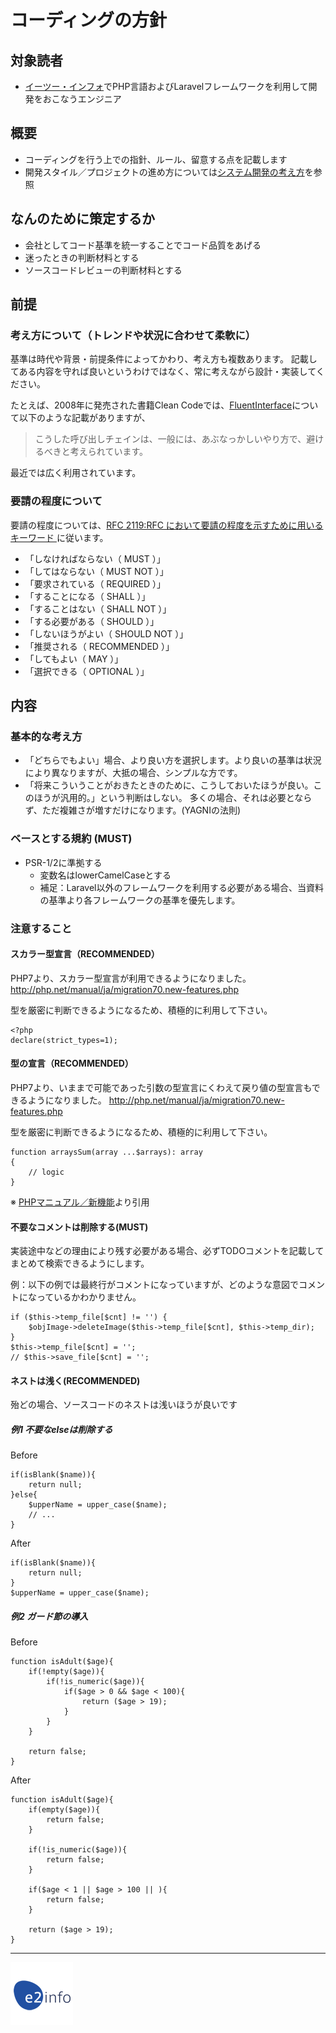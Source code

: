 # コーディングの方針

## 対象読者

* [イーツー・インフォ](https://www.e2info.co.jp/)でPHP言語およびLaravelフレームワークを利用して開発をおこなうエンジニア

## 概要

* コーディングを行う上での指針、ルール、留意する点を記載します
* 開発スタイル／プロジェクトの進め方については[システム開発の考え方](/development/DevelopmentRule.md)を参照

## なんのために策定するか

* 会社としてコード基準を統一することでコード品質をあげる
* 迷ったときの判断材料とする
* ソースコードレビューの判断材料とする

## 前提

### 考え方について（トレンドや状況に合わせて柔軟に）

基準は時代や背景・前提条件によってかわり、考え方も複数あります。
記載してある内容を守れば良いというわけではなく、常に考えながら設計・実装してください。

たとえば、2008年に発売された書籍Clean Codeでは、[FluentInterface](https://www.martinfowler.com/bliki/FluentInterface.html)について以下のような記載がありますが、

> こうした呼び出しチェインは、一般には、あぶなっかしいやり方で、避けるべきと考えられています。

最近では広く利用されています。

### 要請の程度について

要請の程度については、[RFC 2119:RFC において要請の程度を示すために用いるキーワード ](https://www.ipa.go.jp/security/rfc/RFC2119JA.html)に従います。

* 「しなければならない（ MUST ）」
* 「してはならない（ MUST NOT ）」
* 「要求されている（ REQUIRED ）」
* 「することになる（ SHALL ）」
* 「することはない（ SHALL NOT ）」
* 「する必要がある（ SHOULD ）」
* 「しないほうがよい（ SHOULD NOT ）」
* 「推奨される（ RECOMMENDED ）」
* 「してもよい（ MAY ）」
* 「選択できる（ OPTIONAL ）」

## 内容

### 基本的な考え方

* 「どちらでもよい」場合、より良い方を選択します。より良いの基準は状況により異なりますが、大抵の場合、シンプルな方です。
* 「将来こういうことがおきたときのために、こうしておいたほうが良い。このほうが汎用的。」という判断はしない。 多くの場合、それは必要とならず、ただ複雑さが増すだけになります。(YAGNIの法則)

### ベースとする規約 (MUST)

* PSR-1/2に準拠する
    * 変数名はlowerCamelCaseとする
    * 補足：Laravel以外のフレームワークを利用する必要がある場合、当資料の基準より各フレームワークの基準を優先します。
    
### 注意すること

#### スカラー型宣言（RECOMMENDED）

PHP7より、スカラー型宣言が利用できるようになりました。
http://php.net/manual/ja/migration70.new-features.php

型を厳密に判断できるようになるため、積極的に利用して下さい。

~~~
<?php
declare(strict_types=1);
~~~

#### 型の宣言（RECOMMENDED）

PHP7より、いままで可能であった引数の型宣言にくわえて戻り値の型宣言もできるようになりました。
http://php.net/manual/ja/migration70.new-features.php

型を厳密に判断できるようになるため、積極的に利用して下さい。

~~~
function arraysSum(array ...$arrays): array
{
    // logic
}
~~~

※ [PHPマニュアル／新機能](http://php.net/manual/ja/migration70.new-features.php)より引用

#### 不要なコメントは削除する(MUST)

実装途中などの理由により残す必要がある場合、必ずTODOコメントを記載してまとめて検索できるようにします。

例：以下の例では最終行がコメントになっていますが、どのような意図でコメントになっているかわかりません。

~~~
if ($this->temp_file[$cnt] != '') {
    $objImage->deleteImage($this->temp_file[$cnt], $this->temp_dir);
}
$this->temp_file[$cnt] = '';
// $this->save_file[$cnt] = '';
~~~

#### ネストは浅く(RECOMMENDED)

殆どの場合、ソースコードのネストは浅いほうが良いです

##### 例1 不要なelseは削除する

Before
~~~
if(isBlank($name)){
    return null;
}else{
    $upperName = upper_case($name);
    // ...
}
~~~

After
~~~
if(isBlank($name)){
    return null;
}
$upperName = upper_case($name);
~~~

##### 例2 ガード節の導入

Before
~~~
function isAdult($age){
    if(!empty($age)){
        if(!is_numeric($age)){
            if($age > 0 && $age < 100){
                return ($age > 19);
            }
        }
    }

    return false;
}
~~~

After
~~~
function isAdult($age){
    if(empty($age)){
        return false;
    }

    if(!is_numeric($age)){
        return false;
    }

    if($age < 1 || $age > 100 || ){
        return false;
    }

    return ($age > 19);
}
~~~




---
    
![イーツー・インフォロゴ](https://raw.githubusercontent.com/e2info/e2info-warehouse/master/images/logo/logo100x100_transparent.png)


